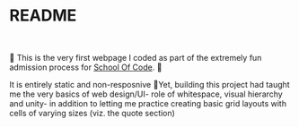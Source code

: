 # README

<br>

🎉 This is the very first webpage I coded as part of the extremely fun admission process for [School Of Code]("https://www.schoolofcode.com/"). 🎉

It is entirely static and  non-resposnive 😬Yet, building this project had taught me the very basics of web design/UI- role of whitespace, visual hierarchy and unity- in addition to letting me practice creating basic grid layouts with cells of varying sizes (viz. the quote section)
